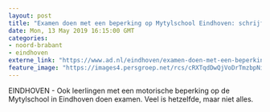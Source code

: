 ```yaml
---
layout: post
title: "Examen doen met een beperking op Mytylschool Eindhoven: schrijfhulp, maar later vakantie"
date: Mon, 13 May 2019 16:15:00 GMT
categories: 
- noord-brabant 
- eindhoven 
externe_link: "https://www.ad.nl/eindhoven/examen-doen-met-een-beperking-op-mytylschool-eindhoven-schrijfhulp-maar-later-vakantie~ac9eb451/"
feature_image: "https://images4.persgroep.net/rcs/cRXTqdDwQjVoDrTmzbpNi-aulJc/diocontent/108251757/_fitwidth/400/?appId=21791a8992982cd8da851550a453bd7f&quality=0.7"
---
```


EINDHOVEN - Ook leerlingen met een motorische beperking op de Mytylschool in Eindhoven doen examen. Veel is hetzelfde, maar niet alles.
